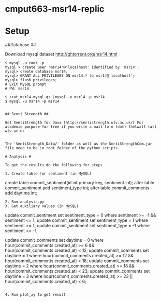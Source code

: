 # cmput663-msr14-replic

# Setup

##Database ##

Download mysql dataset http://ghtorrent.org/msr14.html

``` 
$ mysql -u root -p
mysql > create user 'msr14'@'localhost' identified by 'msr14';
mysql> create database msr14;
mysql> GRANT ALL PRIVILEGES ON msr14.* to msr14@'localhost';
mysql> flush privileges;
# Exit MySQL prompt
# PW: msr14

$ zcat msr14-mysql.gz |mysql -u msr14 -p msr14
$ mysql -u msr14 -p msr14


## Senti Strength ##

Get SentiStrength for Java (http://sentistrength.wlv.ac.uk/) For academic purpose for free if you write a mail to m (dot) thelwall (at) wlv.ac.uk


The 'SentiStrength_Data/' folder as well as the SentiStrengthCom.jar file need to be in root folder of the python scripts.

# Analysis #

To get the results do the following for steps

1. Create table for sentiment (in MySQL)
```
create table commit_sentiment(id int primary key, sentiment int);
alter table commit_sentiment add sentiment_type int;
alter table commit_comments add daytime int;
```
2. Run analysis.py
3. Get auxiliary values (in MySQL)
```
update commit_sentiment set sentiment_type = 0 where sentiment >= -1 && sentiment <= 1;
update commit_sentiment set sentiment_type = 1 where sentiment >= 1;
update commit_sentiment set sentiment_type = -1 where sentiment <= -1;

update commit_comments set daytime = 0 where hour(commit_comments.created_at) >= 6 && hour(commit_comments.created_at) < 12;
update commit_comments set daytime = 1 where hour(commit_comments.created_at) >= 12 && hour(commit_comments.created_at) < 18;
update commit_comments set daytime = 2 where hour(commit_comments.created_at) >= 18 && hour(commit_comments.created_at) < 23;
update commit_comments set daytime = 3 where hour(commit_comments.created_at) >= 23 || hour(commit_comments.created_at) < 6;
```

4. Run plot_xy to get result
